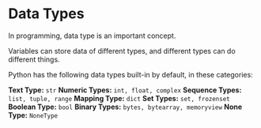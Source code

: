 # Data Types
In programming, data type is an important concept.

Variables can store data of different types, and different types can do different things.

Python has the following data types built-in by default, in these categories:

**Text Type:**	`str`
**Numeric Types:**	`int, float, complex`
**Sequence Types:**	`list, tuple, range`
**Mapping Type:**	`dict`
**Set Types:**	`set, frozenset`
**Boolean Type:**	`bool`
**Binary Types:**	`bytes, bytearray, memoryview`
**None Type:**	`NoneType`
